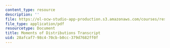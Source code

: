 ```yaml
---
content_type: resource
description: ''
file: https://ol-ocw-studio-app-production.s3.amazonaws.com/courses/res-tll-004-stem-concept-videos-fall-2013/28afcaf798c470cbb0cc379d7682ff0f_MITRES_TLL-004F13_MmntDist.pdf
file_type: application/pdf
resourcetype: Document
title: Moments of Distributions Transcript
uid: 28afcaf7-98c4-70cb-b0cc-379d7682ff0f
---
```

